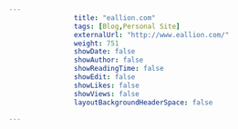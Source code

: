 ---
                title: "eallion.com"
                tags: [Blog,Personal Site]
                externalUrl: "http://www.eallion.com/"
                weight: 751
                showDate: false
                showAuthor: false
                showReadingTime: false
                showEdit: false
                showLikes: false
                showViews: false
                layoutBackgroundHeaderSpace: false
                ---
